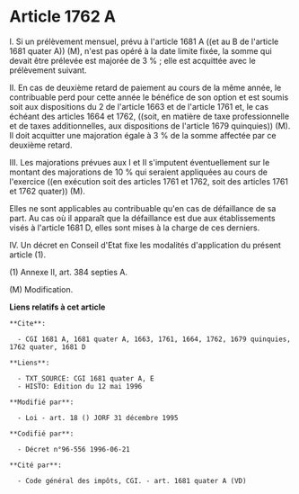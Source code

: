 # Article 1762 A

I. Si un prélèvement mensuel, prévu à l'article 1681 A ((et au B de l'article 1681 quater A)) (M), n'est pas opéré à la date
limite fixée, la somme qui devait être prélevée est majorée de 3 % ; elle est acquittée avec le prélèvement suivant.

II. En cas de deuxième retard de paiement au cours de la même année, le contribuable perd pour cette année le bénéfice de son
option et est soumis soit aux dispositions du 2 de l'article 1663 et de l'article 1761 et, le cas échéant des articles 1664
et 1762, ((soit, en matière de taxe professionnelle et de taxes additionnelles, aux dispositions de l'article 1679
quinquies)) (M). Il doit acquitter une majoration égale à 3 % de la somme affectée par ce deuxième retard.

III. Les majorations prévues aux I et II s'imputent éventuellement sur le montant des majorations de 10 % qui seraient
appliquées au cours de l'exercice ((en exécution soit des articles 1761 et 1762, soit des articles 1761 et 1762 quater)) (M).

Elles ne sont applicables au contribuable qu'en cas de défaillance de sa part. Au cas où il apparaît que la défaillance est
due aux établissements visés à l'article 1681 D, elles sont mises à la charge de ces derniers.

IV. Un décret en Conseil d'Etat fixe les modalités d'application du présent article (1).

(1) Annexe II, art. 384 septies A.

(M) Modification.

**Liens relatifs à cet article**

	**Cite**:

	  - CGI 1681 A, 1681 quater A, 1663, 1761, 1664, 1762, 1679 quinquies, 1762 quater, 1681 D

	**Liens**:

	  - TXT_SOURCE: CGI 1681 quater A, E
	  - HISTO: Edition du 12 mai 1996

	**Modifié par**:

	  - Loi - art. 18 () JORF 31 décembre 1995

	**Codifié par**:

	  - Décret n°96-556 1996-06-21

	**Cité par**:

	  - Code général des impôts, CGI. - art. 1681 quater A (VD)
